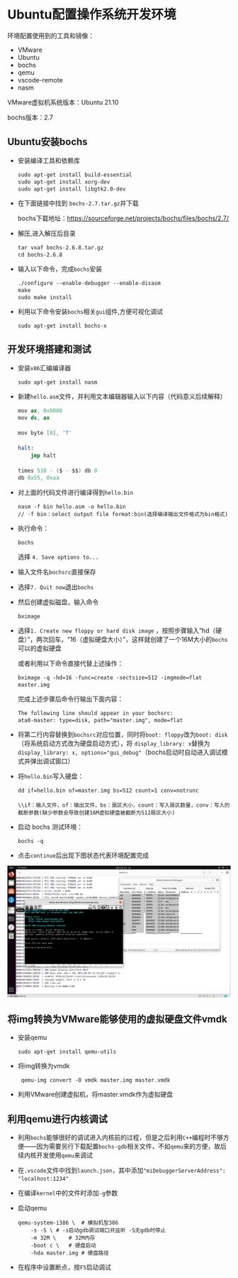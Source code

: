 # Ubuntu配置操作系统开发环境

环境配置使用到的工具和镜像：

+ VMware
+ Ubuntu
+ bochs
+ qemu
+ vscode-remote
+ nasm

VMware虚拟机系统版本：Ubuntu 21.10

bochs版本：2.7

## Ubuntu安装bochs

+ 安装编译工具和依赖库

    ```console
    sudo apt-get install build-essential
    sudo apt-get install xorg-dev
    sudo apt-get install libgtk2.0-dev
    ```

+ 在下面链接中找到 `bochs-2.7.tar.gz`并下载

    bochs下载地址：<https://sourceforge.net/projects/bochs/files/bochs/2.7/>

+ 解压,进入解压后目录

    ```console
    tar vxaf bochs-2.6.8.tar.gz
    cd bochs-2.6.8
    ```

+ 输入以下命令，完成`bochs`安装

    ```console
    ./configure --enable-debugger --enable-disasm
    make 
    sudo make install 
    ```

+ 利用以下命令安装`bochs`相关`gui`组件,方便可视化调试

    ```console
    sudo apt-get install bochs-x
    ```

## 开发环境搭建和测试

+ 安装`x86`汇编编译器

    ```console
    sudo apt-get install nasm
    ```

+ 新建`hello.asm`文件，并利用文本编辑器输入以下内容（代码意义后续解释）

    ```s
    mov ax, 0xb800
    mov ds, ax

    mov byte [0], 'T'

    halt:
        jmp halt

    times 510 - ($ - $$) db 0
    db 0x55, 0xaa
    ```

+ 对上面的代码文件进行编译得到`hello.bin`

    ```console
    nasm -f bin hello.asm -o hello.bin
    // -f bin：select output file format:bin(选择编译输出文件格式为bin格式)
    ```

+ 执行命令：

    ```console
    bochs
    ```

    选择 `4. Save options to...`

+ 输入文件名`bochsrc`直接保存

+ 选择`7. Quit now`退出`bochs`

+ 然后创建虚拟磁盘，输入命令

    ```console
    bximage
    ```

+ 选择`1. Create new floppy or hard disk image` ，按照步骤输入“hd（硬盘）”，两次回车，“16（虚拟硬盘大小）”，这样就创建了一个16M大小的`bochs`可以的虚拟硬盘

    或者利用以下命令直接代替上述操作：

    ```console
    bximage -q -hd=16 -func=create -sectsize=512 -imgmode=flat master.img
    ```

    完成上述步骤后命令行输出下面内容：

    ```console
    The following line should appear in your bochsrc:
    ata0-master: type=disk, path="master.img", mode=flat
    ```

+ 将第二行内容替换到`bochsrc`对应位置，同时将`boot: floppy`改为`boot: disk`（将系统启动方式改为硬盘启动方式），将 `display_library: x`替换为`display_library: x, options="gui_debug"`（bochs启动时自动进入调试模式并弹出调试窗口）

+ 将`hello.bin`写入硬盘：

    ```console
    dd if=hello.bin of=master.img bs=512 count=1 conv=notrunc

    \\if：输入文件，of：输出文件，bs：扇区大小，count：写入扇区数量，conv：写入的截断参数(缺少参数会导致创建16M虚拟硬盘被截断为512扇区大小)
    ```

+ 启动 bochs 测试环境：

    ```console
    bochs -q
    ```

+ 点击`continue`后出现下图状态代表环境配置完成

![配置完成图示](./images/1-1.png)

## 将img转换为VMware能够使用的虚拟硬盘文件vmdk

+ 安装qemu

    ```console
    sudo apt-get install qemu-utils
    ```

+ 将img转换为vmdk

    ```console
     qemu-img convert -O vmdk master.img master.vmdk 
    ```

+ 利用VMware创建虚拟机，将master.vmdk作为虚拟硬盘

## 利用qemu进行内核调试

+ 利用`bochs`能够很好的调试进入内核前的过程，但是之后利用`C++`编程时不够方便——因为需要另行下载配置`bochs-gdb`相关文件，不如`qemu`来的方便，故后续内核开发使用`qemu`来调试

+ 在`.vscode`文件中找到`launch.json`，其中添加`"miDebuggerServerAddress": "localhost:1234"`

+ 在编译`kernel`中的文件时添加`-g`参数

+ 启动qemu

    ```console
    qemu-system-i386 \  # 模拟机型386
        -s -S \ # -s启动gdb调试端口并监听 -S无gdb时停止
        -m 32M \    # 32M内存
        -boot c \   # 硬盘启动
        -hda master.img # 硬盘路径
    ```

+ 在程序中设置断点，按`F5`启动调试
